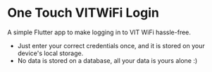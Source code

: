 # One Touch VITWiFi Login

A simple Flutter app to make logging in to VIT WiFi hassle-free.

* Just enter your correct credentials once, and it is stored on your device's local storage.
* No data is stored on a database, all your data is yours alone :)
